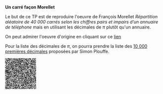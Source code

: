 **Un carré façon Morellet**

Le but de ce TP est de reproduire l'oeuvre de François Morellet *Répartition aléatoire de 40 000 carrés selon les chiffres pairs et impairs d’un annuaire de téléphone* mais en utilisant les décimales de $\pi$ plutôt qu'un annuaire.

On peut admirer l'oeuvre d'origine en cliquant sur ce [lien](http://radicalart.info/AlgorithmicArt/grid/any/index.html)

Pour la liste des décimales de $\pi$, on pourra prendre la liste des [10 000 premières décimales](http://www.plouffe.fr/simon/constants/pi10000.txt) proposées par Simon Plouffe.

![](essais_reussie.png)
